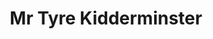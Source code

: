 ---
title: "Mr Tyre Kidderminster"
url: /kidderminster/mr-tyre-kidderminster/
shop: Autowerkstatt
---